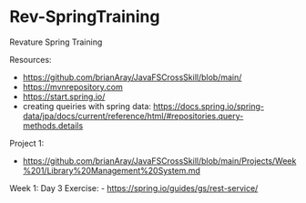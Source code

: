 # Rev-SpringTraining
Revature Spring Training

Resources:
  - https://github.com/brianAray/JavaFSCrossSkill/blob/main/
  - https://mvnrepository.com
  - https://start.spring.io/
  - creating queiries with spring data: https://docs.spring.io/spring-data/jpa/docs/current/reference/html/#repositories.query-methods.details

Project 1: 
  - https://github.com/brianAray/JavaFSCrossSkill/blob/main/Projects/Week%201/Library%20Management%20System.md

Week 1:
  Day 3 Exercise: 
    - https://spring.io/guides/gs/rest-service/
